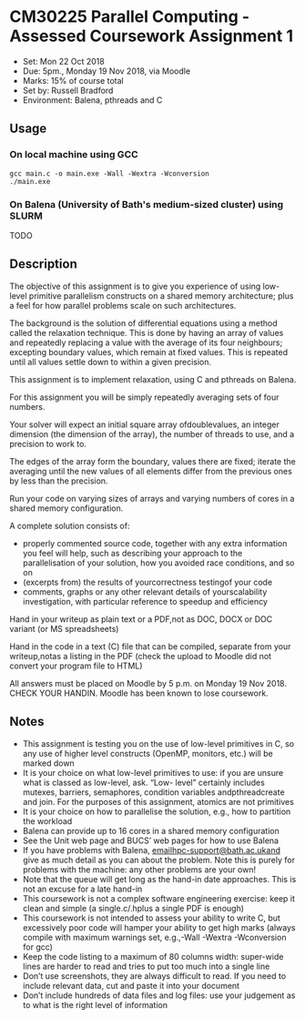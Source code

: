 # CM30225 Parallel Computing - Assessed Coursework Assignment 1

* Set: Mon 22 Oct 2018
* Due: 5pm., Monday 19 Nov 2018, via Moodle
* Marks: 15% of course total
* Set by: Russell Bradford
* Environment: Balena, pthreads and C

## Usage

### On local machine using GCC

```
gcc main.c -o main.exe -Wall -Wextra -Wconversion
./main.exe
```

### On Balena (University of Bath's medium-sized cluster) using SLURM

TODO

## Description

The objective of this assignment is to give you experience of using low-level primitive parallelism constructs on a
shared memory architecture; plus a feel for how parallel problems scale on such architectures.

The background is the solution of differential equations using a method called the relaxation technique. This is done by
having an array of values and repeatedly replacing a value with the average of its four neighbours; excepting boundary
values, which remain at fixed values. This is repeated until all values settle down to within a given precision.

This assignment is to implement relaxation, using C and pthreads on Balena.

For this assignment you will be simply repeatedly averaging sets of four numbers.

Your solver will expect an initial square array ofdoublevalues, an integer dimension (the dimension of the array),
the number of threads to use, and a precision to work to.

The edges of the array form the boundary, values there are fixed; iterate the averaging until the new values of all
elements differ from the previous ones by less than the precision.

Run your code on varying sizes of arrays and varying numbers of cores in a shared memory configuration.

A complete solution consists of:

* properly commented source code, together with any extra information you feel will help, such as describing
    your approach to the parallelisation of your solution, how you avoided race conditions, and so on
* (excerpts from) the results of yourcorrectness testingof your code
* comments, graphs or any other relevant details of yourscalability investigation, with particular reference to
    speedup and efficiency

Hand in your writeup as plain text or a PDF,not  as DOC, DOCX or DOC variant (or MS spreadsheets)

Hand in the code in a text (C) file that can be compiled, separate from your writeup,notas a listing in the PDF (check
the upload to Moodle did not convert your program file to HTML)

All answers must be placed on Moodle by 5 p.m. on Monday 19 Nov 2018. CHECK YOUR HANDIN. Moodle has
been known to lose coursework.


## Notes

* This assignment is testing you on the use of low-level primitives in C, so any use of higher level constructs
    (OpenMP, monitors, etc.) will be marked down
* It is your choice on what low-level primitives to use: if you are unsure what is classed as low-level, ask. “Low-
    level” certainly includes mutexes, barriers, semaphores, condition variables andpthreadcreate and join. For
    the purposes of this assignment, atomics are not primitives
* It is your choice on how to parallelise the solution, e.g., how to partition the workload
* Balena can provide up to 16 cores in a shared memory configuration
* See the Unit web page and BUCS’ web pages for how to use Balena
* If you have problems with Balena, emailhpc-support@bath.ac.ukand give as much detail as you can
    about the problem. Note this is purely for problems with the machine: any other problems are your own!
* Note that the queue will get long as the hand-in date approaches. This is not an excuse for a late hand-in
* This coursework is not a complex software engineering exercise: keep it clean and simple (a single.c/.hplus
    a single PDF is enough)
* This coursework is not intended to assess your ability to write C, but excessively poor code will hamper your
    ability to get high marks (always compile with maximum warnings set, e.g.,-Wall -Wextra -Wconversion
    for gcc)
* Keep the code listing to a maximum of 80 columns width: super-wide lines are harder to read and tries to put
    too much into a single line
* Don’t use screenshots, they are always difficult to read. If you need to include relevant data, cut and paste it into
    your document
* Don’t include hundreds of data files and log files: use your judgement as to what is the right level of information